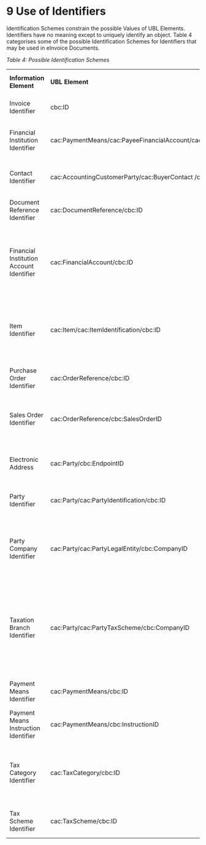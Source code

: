 # 9 Use of Identifiers 

Identification Schemes constrain the possible Values of UBL Elements. Identifiers have no meaning except to uniquely identify an object. Table 4 categorises some of the possible Identification Schemes for Identifiers that may be used in eInvoice Documents. 

*Table 4: Possible Identification Schemes*

| | | | |
| --- |------- | --- |------- |
**Information Element** |**UBL Element**|**Definition**| **Possible Identification Schemes**| 
Invoice Identifier | cbc:ID | The Identifier for the Invoice. | Issued by Supplier |
Financial Institution Identifier |cac:PaymentMeans/cac:PayeeFinancialAccount/cac:FinancialInstitutionBranch | The office holding the Financial Institution Account. | BSB (Australia), BIC (International) |
Contact Identifier | cac:AccountingCustomerParty/cac:BuyerContact /cbc:ID | An Identifier for this Contact. | Mutually agreed by trading partners. |
Document Reference Identifier | cac:DocumentReference/cbc:ID | An Identifier for the referenced Document. | Issued by Document creator. |
Financial Institution Account Identifier | cac:FinancialAccount/cbc:ID | The Identifier for this Financial Account for example, the bank account number. | Account Number (Australia), IBAN (International). |
Item Identifier | cac:Item/cac:ItemIdentification/cbc:ID | An Identifier for an Item. | May be issued by Supplier, Buyer, manufacturer or issued by a third Party (e.g. a GTIN from GS1). 
Purchase Order Identifier | cac:OrderReference/cbc:ID | An Identifier for a Purchase Order. | Issued by the Buyer. |
Sales Order Identifier | cac:OrderReference/cbc:SalesOrderID | An Identifier for a Purchase Order, assigned by the Seller. | Issued by the Supplier. |
Electronic Address | cac:Party/cbc:EndpointID | An Identifier for the end point of the routing Service. | Issued by the Service provider. |
Party Identifier | cac:Party/cac:PartyIdentification/cbc:ID | An Identifier for the Party. | Mutually agreed by trading partners. |
Party Company Identifier | cac:Party/cac:PartyLegalEntity/cbc:CompanyID | An Identifier for the Party as registered within a business registration scheme. | Australian Business Number (ABN) issued by ABR (Australia). |
Taxation Branch Identifier | cac:Party/cac:PartyTaxScheme/cbc:CompanyID | An Identifier for the registered Branch of a Party that supplements the ABN as required for Tax reporting purposes. (See 9.1) | A 3-digit value issued by the ATO (Australia). |
Payment Means Identifier | cac:PaymentMeans/cbc:ID | An Identifier for a means of payment. | Mutually agreed by trading partners. |
Payment Means Instruction Identifier | cac:PaymentMeans/cbc:InstructionID | An Identifier for a payment instruction. | Issued by the Financial Institution. |
Tax Category Identifier | cac:TaxCategory/cbc:ID | An Identifier for a Tax Category. | Issued by accounting software providers (Simpler BAS programme may provide these) |
Tax Scheme Identifier | cac:TaxScheme/cbc:ID | An Identifier for this Taxation scheme. | Issued by Australian Taxation Office. |


